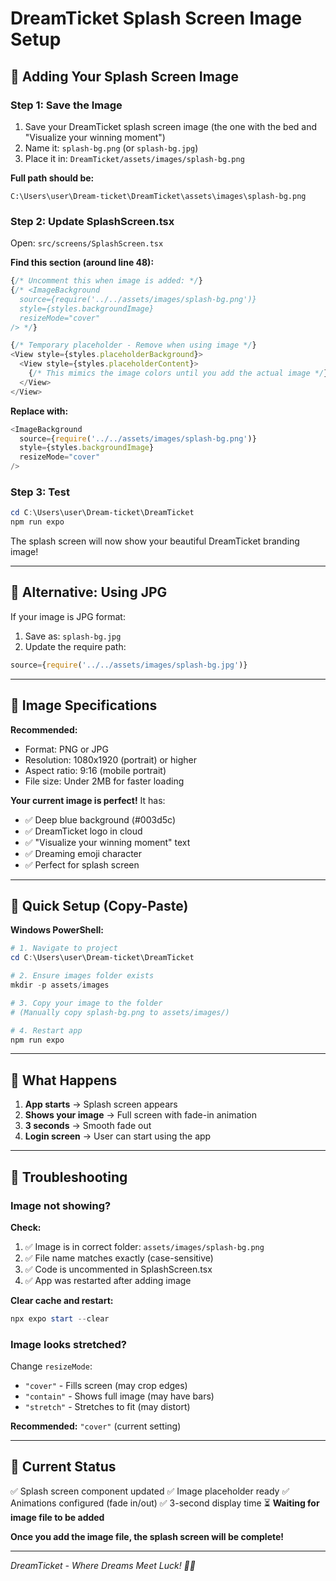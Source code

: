 # DreamTicket Splash Screen Image Setup

## 📸 Adding Your Splash Screen Image

### Step 1: Save the Image

1. Save your DreamTicket splash screen image (the one with the bed and "Visualize your winning moment")
2. Name it: `splash-bg.png` (or `splash-bg.jpg`)
3. Place it in: `DreamTicket/assets/images/splash-bg.png`

**Full path should be:**
```
C:\Users\user\Dream-ticket\DreamTicket\assets\images\splash-bg.png
```

### Step 2: Update SplashScreen.tsx

Open: `src/screens/SplashScreen.tsx`

**Find this section (around line 48):**
```typescript
{/* Uncomment this when image is added: */}
{/* <ImageBackground
  source={require('../../assets/images/splash-bg.png')}
  style={styles.backgroundImage}
  resizeMode="cover"
/> */}

{/* Temporary placeholder - Remove when using image */}
<View style={styles.placeholderBackground}>
  <View style={styles.placeholderContent}>
    {/* This mimics the image colors until you add the actual image */}
  </View>
</View>
```

**Replace with:**
```typescript
<ImageBackground
  source={require('../../assets/images/splash-bg.png')}
  style={styles.backgroundImage}
  resizeMode="cover"
/>
```

### Step 3: Test

```powershell
cd C:\Users\user\Dream-ticket\DreamTicket
npm run expo
```

The splash screen will now show your beautiful DreamTicket branding image!

---

## 🎨 Alternative: Using JPG

If your image is JPG format:

1. Save as: `splash-bg.jpg`
2. Update the require path:
```typescript
source={require('../../assets/images/splash-bg.jpg')}
```

---

## 📱 Image Specifications

**Recommended:**
- Format: PNG or JPG
- Resolution: 1080x1920 (portrait) or higher
- Aspect ratio: 9:16 (mobile portrait)
- File size: Under 2MB for faster loading

**Your current image is perfect!** It has:
- ✅ Deep blue background (#003d5c)
- ✅ DreamTicket logo in cloud
- ✅ "Visualize your winning moment" text
- ✅ Dreaming emoji character
- ✅ Perfect for splash screen

---

## 🚀 Quick Setup (Copy-Paste)

**Windows PowerShell:**
```powershell
# 1. Navigate to project
cd C:\Users\user\Dream-ticket\DreamTicket

# 2. Ensure images folder exists
mkdir -p assets/images

# 3. Copy your image to the folder
# (Manually copy splash-bg.png to assets/images/)

# 4. Restart app
npm run expo
```

---

## 🎯 What Happens

1. **App starts** → Splash screen appears
2. **Shows your image** → Full screen with fade-in animation
3. **3 seconds** → Smooth fade out
4. **Login screen** → User can start using the app

---

## 🔧 Troubleshooting

### Image not showing?

**Check:**
1. ✅ Image is in correct folder: `assets/images/splash-bg.png`
2. ✅ File name matches exactly (case-sensitive)
3. ✅ Code is uncommented in SplashScreen.tsx
4. ✅ App was restarted after adding image

**Clear cache and restart:**
```powershell
npx expo start --clear
```

### Image looks stretched?

Change `resizeMode`:
- `"cover"` - Fills screen (may crop edges)
- `"contain"` - Shows full image (may have bars)
- `"stretch"` - Stretches to fit (may distort)

**Recommended:** `"cover"` (current setting)

---

## 📝 Current Status

✅ Splash screen component updated
✅ Image placeholder ready
✅ Animations configured (fade in/out)
✅ 3-second display time
⏳ **Waiting for image file to be added**

**Once you add the image file, the splash screen will be complete!**

---

*DreamTicket - Where Dreams Meet Luck! 🎫✨*

